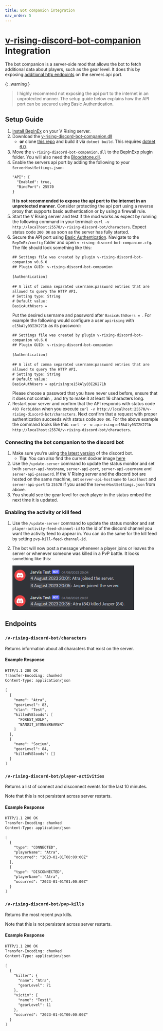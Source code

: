 ```yaml
---
title: Bot companion integration
nav_order: 5
---
```


# [v-rising-discord-bot-companion](https://github.com/DarkAtra/v-rising-discord-bot-companion) Integration

The bot companion is a server-side mod that allows the bot to fetch additional data about players, such as the gear level.
It does this by exposing [additional http endpoints](#endpoints) on the servers api port.

{: .warning }
> I highly recommend not exposing the api port to the internet in an unprotected manner. The setup guide below explains how the API port can be secured using
> Basic Authentication.

## Setup Guide

1. [Install BepInEx](https://github.com/decaprime/VRising-Modding/releases) on your V Rising server.
2. Download the [v-rising-discord-bot-companion.dll](https://github.com/DarkAtra/v-rising-discord-bot-companion/releases)
    * **or** clone [this repo](https://github.com/DarkAtra/v-rising-discord-bot-companion) and build it via `dotnet build`. This
      requires [dotnet 6.0](https://dotnet.microsoft.com/en-us/download/dotnet/6.0).
3. Move the `v-rising-discord-bot-companion.dll` to the BepInExp plugin folder. You will also need
   the [Bloodstone.dll](https://github.com/decaprime/Bloodstone/releases).
4. Enable the servers api port by adding the following to your `ServerHostSettings.json`:
   ```
   "API": {
     "Enabled": true,
     "BindPort": 25570
   }
   ```
   **It is not recommended to expose the api port to the internet in an unprotected manner.** Consider protecting the api port using a reverse proxy that
   supports basic authentication or by using a firewall rule.
5. Start the V Rising server and test if the mod works as expect by running the following command in your
   terminal: `curl -v http://localhost:25570/v-rising-discord-bot/characters`. Expect status code `200 OK` as soon as the server has fully started.
6. Secure the API port using [Basic Authentication](https://developer.mozilla.org/en-US/docs/Web/HTTP/Authentication). Navigate to the `BepInEx/config` folder
   and open `v-rising-discord-bot-companion.cfg`. The file should look something like this:
   ```
   ## Settings file was created by plugin v-rising-discord-bot-companion v0.6.0
   ## Plugin GUID: v-rising-discord-bot-companion

   [Authentication]

   ## A list of comma separated username:password entries that are allowed to query the HTTP API.
   # Setting type: String
   # Default value:
   BasicAuthUsers =
   ```
   Put the desired username and password after `BasicAuthUsers = `. For example the following would configure a user `apirising` with `e15kAly03I2K271b` as its
   password:
   ```
   ## Settings file was created by plugin v-rising-discord-bot-companion v0.6.0
   ## Plugin GUID: v-rising-discord-bot-companion

   [Authentication]

   ## A list of comma separated username:password entries that are allowed to query the HTTP API.
   # Setting type: String
   # Default value:
   BasicAuthUsers = apirising:e15kAly03I2K271b
   ```
   Please choose a password that you have never used before, ensure that it does not contain `,` and try to make it at least 16 characters long.
7. Restart your server and confirm that the API responds with status code `403 Forbidden` when you
   execute `curl -v http://localhost:25570/v-rising-discord-bot/characters`. Next confirm that a request with proper authentication succeeds with
   status code `200 OK`. For the above example the command looks like
   this: `curl -v -u apirising:e15kAly03I2K271b http://localhost:25570/v-rising-discord-bot/characters`.

### Connecting the bot companion to the discord bot

1. Make sure you're using [the latest version](https://github.com/DarkAtra/v-rising-discord-bot/releases) of the discord bot.
    * **Tip**: You can also find the current docker image [here](https://github.com/DarkAtra/v-rising-discord-bot/pkgs/container/v-rising-discord-bot)
2. Use the `/update-server` command to update the status monitor and set both `server-api-hostname`, `server-api-port`, `server-api-username`
   and `server-api-password`. If the V Rising server and the discord bot are hosted on the same machine, set `server-api-hostname` to `localhost`
   and `server-api-port` to `25570` if you used the `ServerHostSettings.json` from above.
3. You should see the gear level for each player in the status embed the next time it is updated.

### Enabling the activity or kill feed

1. Use the `/update-server` command to update the status monitor and set `player-activity-feed-channel-id` to the id of the discord channel you want the
   activity feed to appear in. You can do the same for the kill feed by setting `pvp-kill-feed-channel-id`.
2. The bot will now post a message whenever a player joins or leaves the server or whenever someone was killed in a PvP battle. It looks something like this:

   <img alt="Companion Preview" src="assets/companion-preview.png" width="400"/>

## Endpoints

### `/v-rising-discord-bot/characters`

Returns information about all characters that exist on the server.

#### Example Response

```http
HTTP/1.1 200 OK
Transfer-Encoding: chunked
Content-Type: application/json

[
  {
    "name": "Atra",
    "gearLevel": 83,
    "clan": "Test",
    "killedVBloods": [
      "FOREST_WOLF",
      "BANDIT_STONEBREAKER"
    ]
  },
  {
    "name": "Socium",
    "gearLevel": 84,
    "killedVBloods": []
  }
]
```

### `/v-rising-discord-bot/player-activities`

Returns a list of connect and disconnect events for the last 10 minutes.

Note that this is not persistent across server restarts.

#### Example Response

```http
HTTP/1.1 200 OK
Transfer-Encoding: chunked
Content-Type: application/json

[
  {
    "type": "CONNECTED",
    "playerName": "Atra",
    "occurred": "2023-01-01T00:00:00Z"
  },
  {
    "type": "DISCONNECTED",
    "playerName": "Atra",
    "occurred": "2023-01-01T01:00:00Z"
  }
]
```

### `/v-rising-discord-bot/pvp-kills`

Returns the most recent pvp kills.

Note that this is not persistent across server restarts.

#### Example Response

```http
HTTP/1.1 200 OK
Transfer-Encoding: chunked
Content-Type: application/json

[
  {
    "killer": {
      "name": "Atra",
      "gearLevel": 71
    },
    "victim": {
      "name": "Testi",
      "gearLevel": 11
    },
    "occurred": "2023-01-01T00:00:00Z"
  }
]
```
